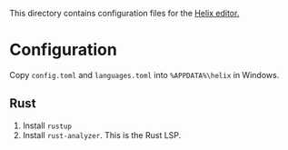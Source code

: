 This directory contains configuration files for the [Helix editor.](https://helix-editor.com/)

# Configuration
Copy `config.toml` and `languages.toml` into `%APPDATA%\helix` in Windows.

## Rust
1. Install `rustup`
2. Install `rust-analyzer`. This is the Rust LSP.